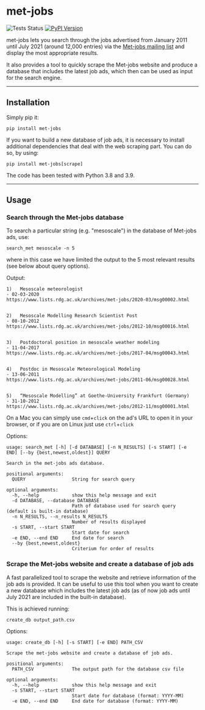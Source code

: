 # met-jobs
![Tests Status](https://github.com/gcaria/met-jobs/actions/workflows/ci.yml/badge.svg)
[![PyPI Version](https://badge.fury.io/py/met-jobs.svg)](https://badge.fury.io/py/met-jobs)

met-jobs lets you search through the jobs advertised from January 2011 until July 2021 (around 12,000 entries) via the [Met-jobs mailing list](https://www.lists.rdg.ac.uk/mailman/listinfo/met-jobs) and
display the most appropriate results.

It also provides a tool to quickly scrape
the Met-jobs website and produce a database that includes the latest job ads,
which then can be used as input for the search engine.

----

## Installation
Simply pip it:
```
pip install met-jobs
```

If you want to build a new database of job ads, it is necessary to install
additional dependencies that deal with the web scraping part. You can do so, by using:
```
pip install met-jobs[scrape]
```

The code has been tested with Python 3.8 and 3.9.

----

## Usage

### Search through the Met-jobs database

To search a particular string (e.g. "mesoscale") in the database of Met-jobs ads, use:
```
search_met mesoscale -n 5
```
where in this case we have limited the output to the 5 most relevant results (see below about query options).

Output:
```
1)   Mesoscale meteorologist                                                     - 02-03-2020
https://www.lists.rdg.ac.uk/archives/met-jobs/2020-03/msg00002.html


2)   Mesoscale Modelling Research Scientist Post                                 - 08-10-2012
https://www.lists.rdg.ac.uk/archives/met-jobs/2012-10/msg00016.html


3)   Postdoctoral position in mesoscale weather modeling                         - 11-04-2017
https://www.lists.rdg.ac.uk/archives/met-jobs/2017-04/msg00043.html


4)   Postdoc in Mesoscale Meteorological Modeling                                - 13-06-2011
https://www.lists.rdg.ac.uk/archives/met-jobs/2011-06/msg00028.html


5)   “Mesoscale Modelling” at Goethe-University Frankfurt (Germany)              - 31-10-2012
https://www.lists.rdg.ac.uk/archives/met-jobs/2012-11/msg00001.html
```

On a Mac you can simply use `cmd`+`click` on the ad's URL to open it in
your browser, or if you are on Linux just use `ctrl`+`click`

Options:

```
usage: search_met [-h] [-d DATABASE] [-n N_RESULTS] [-s START] [-e END] [--by {best,newest,oldest}] QUERY

Search in the met-jobs ads database.

positional arguments:
  QUERY                 String for search query

optional arguments:
  -h, --help            show this help message and exit
  -d DATABASE, --database DATABASE
                        Path of database used for search query (default is built-in database)
  -n N_RESULTS, --n_results N_RESULTS
                        Number of results displayed
  -s START, --start START
                        Start date for search
  -e END, --end END     End date for search
  --by {best,newest,oldest}
                        Criterium for order of results
```
### Scrape the Met-jobs website and create a database of job ads

A fast parallelized tool to scrape the website and retrieve information of the
job ads is provided. It can be useful to use this tool when you want to create a new database which
includes the latest job ads (as of now job ads until July 2021 are included in the built-in database).

This is achieved running:

```
create_db output_path.csv
```

Options:

```
usage: create_db [-h] [-s START] [-e END] PATH_CSV

Scrape the met-jobs website and create a database of job ads.

positional arguments:
  PATH_CSV              The output path for the database csv file

optional arguments:
  -h, --help            show this help message and exit
  -s START, --start START
                        Start date for database (format: YYYY-MM)
  -e END, --end END     End date for database (format: YYYY-MM)
```
